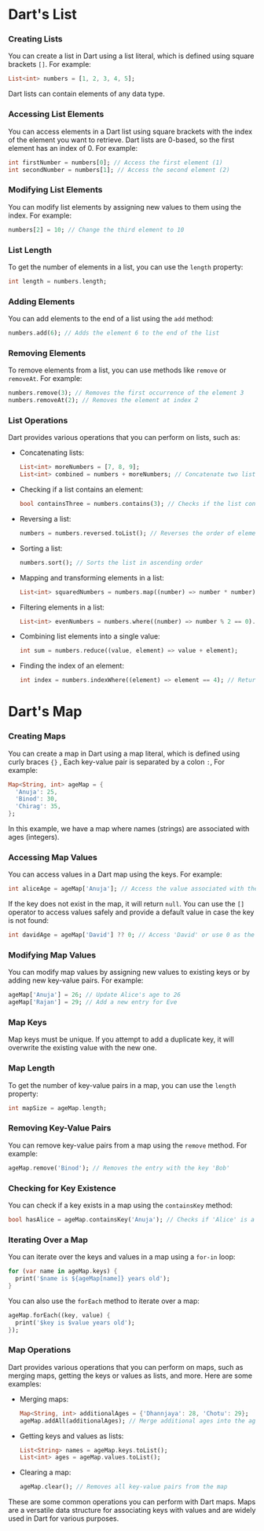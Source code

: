 # Dart's List


### Creating Lists

You can create a list in Dart using a list literal, which is defined using square brackets `[]`. For example:

```dart
List<int> numbers = [1, 2, 3, 4, 5];
```

Dart lists can contain elements of any data type.

### Accessing List Elements

You can access elements in a Dart list using square brackets with the index of the element you want to retrieve. Dart lists are 0-based, so the first element has an index of 0. For example:

```dart
int firstNumber = numbers[0]; // Access the first element (1)
int secondNumber = numbers[1]; // Access the second element (2)
```

### Modifying List Elements

You can modify list elements by assigning new values to them using the index. For example:

```dart
numbers[2] = 10; // Change the third element to 10
```

### List Length

To get the number of elements in a list, you can use the `length` property:

```dart
int length = numbers.length;
```

### Adding Elements

You can add elements to the end of a list using the `add` method:

```dart
numbers.add(6); // Adds the element 6 to the end of the list
```

### Removing Elements

To remove elements from a list, you can use methods like `remove` or `removeAt`. For example:

```dart
numbers.remove(3); // Removes the first occurrence of the element 3
numbers.removeAt(2); // Removes the element at index 2
```

### List Operations

Dart provides various operations that you can perform on lists, such as:

- Concatenating lists:

  ```dart
  List<int> moreNumbers = [7, 8, 9];
  List<int> combined = numbers + moreNumbers; // Concatenate two lists
  ```

- Checking if a list contains an element:

  ```dart
  bool containsThree = numbers.contains(3); // Checks if the list contains the element 3
  ```

- Reversing a list:

  ```dart
  numbers = numbers.reversed.toList(); // Reverses the order of elements
  ```

- Sorting a list:

  ```dart
  numbers.sort(); // Sorts the list in ascending order
  ```

- Mapping and transforming elements in a list:

  ```dart
  List<int> squaredNumbers = numbers.map((number) => number * number).toList();
  ```

- Filtering elements in a list:

  ```dart
  List<int> evenNumbers = numbers.where((number) => number % 2 == 0).toList();
  ```

- Combining list elements into a single value:

  ```dart
  int sum = numbers.reduce((value, element) => value + element);
  ```

- Finding the index of an element:

  ```dart
  int index = numbers.indexWhere((element) => element == 4); // Returns the index of the first element equal to 4
  ```

# Dart's Map

### Creating Maps

You can create a map in Dart using a map literal, which is defined using curly braces `{}` , Each key-value pair is separated by a colon `:`, For example:

```dart
Map<String, int> ageMap = {
  'Anuja': 25,
  'Binod': 30,
  'Chirag': 35,
};
```

In this example, we have a map where names (strings) are associated with ages (integers).

### Accessing Map Values

You can access values in a Dart map using the keys. For example:

```dart
int aliceAge = ageMap['Anuja']; // Access the value associated with the key 'Alice' (25)
```

If the key does not exist in the map, it will return `null`. You can use the `[]` operator to access values safely and provide a default value in case the key is not found:

```dart
int davidAge = ageMap['David'] ?? 0; // Access 'David' or use 0 as the default if not found
```

### Modifying Map Values

You can modify map values by assigning new values to existing keys or by adding new key-value pairs. For example:

```dart
ageMap['Anuja'] = 26; // Update Alice's age to 26
ageMap['Rajan'] = 29; // Add a new entry for Eve
```

### Map Keys

Map keys must be unique. If you attempt to add a duplicate key, it will overwrite the existing value with the new one.

### Map Length

To get the number of key-value pairs in a map, you can use the `length` property:

```dart
int mapSize = ageMap.length;
```

### Removing Key-Value Pairs

You can remove key-value pairs from a map using the `remove` method. For example:

```dart
ageMap.remove('Binod'); // Removes the entry with the key 'Bob'
```

### Checking for Key Existence

You can check if a key exists in a map using the `containsKey` method:

```dart
bool hasAlice = ageMap.containsKey('Anuja'); // Checks if 'Alice' is a key in the map
```

### Iterating Over a Map

You can iterate over the keys and values in a map using a `for-in` loop:

```dart
for (var name in ageMap.keys) {
  print('$name is ${ageMap[name]} years old');
}
```

You can also use the `forEach` method to iterate over a map:

```dart
ageMap.forEach((key, value) {
  print('$key is $value years old');
});
```

### Map Operations

Dart provides various operations that you can perform on maps, such as merging maps, getting the keys or values as lists, and more. Here are some examples:

- Merging maps:

  ```dart
  Map<String, int> additionalAges = {'Dhannjaya': 28, 'Chotu': 29};
  ageMap.addAll(additionalAges); // Merge additional ages into the ageMap
  ```

- Getting keys and values as lists:

  ```dart
  List<String> names = ageMap.keys.toList();
  List<int> ages = ageMap.values.toList();
  ```

- Clearing a map:

  ```dart
  ageMap.clear(); // Removes all key-value pairs from the map
  ```

These are some common operations you can perform with Dart maps. Maps are a versatile data structure for associating keys with values and are widely used in Dart for various purposes.